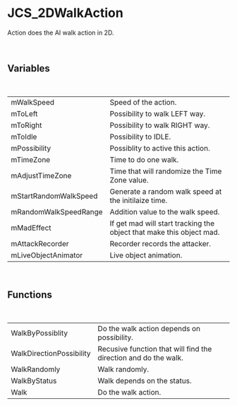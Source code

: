 <!--
   - $File: JCS_2DWalkAction.html $
   - $Date: 2018-10-01 23:50:58 $
   - $Revision: $
   - $Creator: Jen-Chieh Shen $
   - $Notice: See LICENSE.txt for modification and distribution information
   -                   Copyright © 2018 by Shen, Jen-Chieh $
-->


<div id="content-header">
  <h1>JCS_2DWalkAction</h1>
</div>

<p>
  Action does the AI walk action in 2D.
</p>


<br/>
<h2>Variables</h2>
<br/>

<table>
  <tr>
    <td>mWalkSpeed</td>
    <td>Speed of the action.</td>
  </tr>
  <tr>
    <td>mToLeft</td>
    <td>Possibility to walk LEFT way.</td>
  </tr>
  <tr>
    <td>mToRight</td>
    <td>Possibility to walk RIGHT way.</td>
  </tr>
  <tr>
    <td>mToIdle</td>
    <td>Possibility to IDLE.</td>
  </tr>
  <tr>
    <td>mPossibility</td>
    <td>Possiblity to active this action.</td>
  </tr>
  <tr>
    <td>mTimeZone</td>
    <td>Time to do one walk.</td>
  </tr>
  <tr>
    <td>mAdjustTimeZone</td>
    <td>Time that will randomize the Time Zone value.</td>
  </tr>
  <tr>
    <td>mStartRandomWalkSpeed</td>
    <td>Generate a random walk speed at the initilaize time.</td>
  </tr>
  <tr>
    <td>mRandomWalkSpeedRange</td>
    <td>Addition value to the walk speed.</td>
  </tr>
  <tr>
    <td>mMadEffect</td>
    <td>If get mad will start tracking the object that make this object mad.</td>
  </tr>
  <tr>
    <td>mAttackRecorder</td>
    <td>Recorder records the attacker.</td>
  </tr>
  <tr>
    <td>mLiveObjectAnimator</td>
    <td>Live object animation.</td>
  </tr>
</table>


<br/>
<h2>Functions</h2>
<br/>

<table>
  <tr>
    <td>WalkByPossiblity</td>
    <td>Do the walk action depends on possibility.</td>
  </tr
  <tr>
    <td>WalkDirectionPossibility</td>
    <td>
      Recusive function that will find the direction
      and do the walk.
    </td>
  </tr>
  <tr>
    <td>WalkRandomly</td>
    <td>Walk randomly.</td>
  </tr>
  <tr>
    <td>WalkByStatus</td>
    <td>Walk depends on the status.</td>
  </tr>
  <tr>
    <td>Walk</td>
    <td>Do the walk action.</td>
  </tr>
</table>
